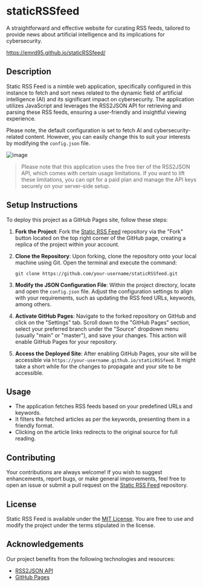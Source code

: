 # staticRSSfeed
A straightforward and effective website for curating RSS feeds, tailored to provide news about artificial intelligence and its implications for cybersecurity.

https://emrd95.github.io/staticRSSfeed/

## Description

Static RSS Feed is a nimble web application, specifically configured in this instance to fetch and sort news related to the dynamic field of artificial intelligence (AI) and its significant impact on cybersecurity. The application utilizes JavaScript and leverages the RSS2JSON API for retrieving and parsing these RSS feeds, ensuring a user-friendly and insightful viewing experience.

Please note, the default configuration is set to fetch AI and cybersecurity-related content. However, you can easily change this to suit your interests by modifying the `config.json` file.

![image](https://github.com/EMRD95/staticRSSfeed/assets/114953576/08fde741-f08a-494f-8ffb-453151d2b194)

> Please note that this application uses the free tier of the RSS2JSON API, which comes with certain usage limitations. If you want to lift these limitations, you can opt for a paid plan and manage the API keys securely on your server-side setup.

## Setup Instructions

To deploy this project as a GitHub Pages site, follow these steps:

1. **Fork the Project**: Fork the [Static RSS Feed](https://github.com/EMRD95/staticRSSfeed) repository via the "Fork" button located on the top right corner of the GitHub page, creating a replica of the project within your account.

2. **Clone the Repository**: Upon forking, clone the repository onto your local machine using Git. Open the terminal and execute the command:
   ```
   git clone https://github.com/your-username/staticRSSfeed.git
   ```

3. **Modify the JSON Configuration File**: Within the project directory, locate and open the `config.json` file. Adjust the configuration settings to align with your requirements, such as updating the RSS feed URLs, keywords, among others.

4. **Activate GitHub Pages**: Navigate to the forked repository on GitHub and click on the "Settings" tab. Scroll down to the "GitHub Pages" section, select your preferred branch under the "Source" dropdown menu (usually "main" or "master"), and save your changes. This action will enable GitHub Pages for your repository.

5. **Access the Deployed Site**: After enabling GitHub Pages, your site will be accessible via `https://your-username.github.io/staticRSSfeed`. It might take a short while for the changes to propagate and your site to be accessible.

## Usage

- The application fetches RSS feeds based on your predefined URLs and keywords.
- It filters the fetched articles as per the keywords, presenting them in a friendly format.
- Clicking on the article links redirects to the original source for full reading.

## Contributing

Your contributions are always welcome! If you wish to suggest enhancements, report bugs, or make general improvements, feel free to open an issue or submit a pull request on the [Static RSS Feed](https://github.com/EMRD95/staticRSSfeed) repository.

## License

Static RSS Feed is available under the [MIT License](LICENSE). You are free to use and modify the project under the terms stipulated in the license.

## Acknowledgements

Our project benefits from the following technologies and resources:

- [RSS2JSON API](https://rss2json.com/)
- [GitHub Pages](https://pages.github.com/)
